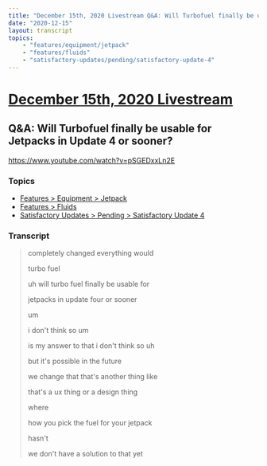 ```yaml
---
title: "December 15th, 2020 Livestream Q&A: Will Turbofuel finally be usable for Jetpacks in Update 4 or sooner?"
date: "2020-12-15"
layout: transcript
topics:
    - "features/equipment/jetpack"
    - "features/fluids"
    - "satisfactory-updates/pending/satisfactory-update-4"
---
```

# [December 15th, 2020 Livestream](../2020-12-15.md)
## Q&A: Will Turbofuel finally be usable for Jetpacks in Update 4 or sooner?
https://www.youtube.com/watch?v=pSGEDxxLn2E

### Topics
* [Features > Equipment > Jetpack](../topics/features/equipment/jetpack.md)
* [Features > Fluids](../topics/features/fluids.md)
* [Satisfactory Updates > Pending > Satisfactory Update 4](../topics/satisfactory-updates/pending/satisfactory-update-4.md)

### Transcript

> completely changed everything would
>
> turbo fuel
>
> uh will turbo fuel finally be usable for
>
> jetpacks in update four or sooner
>
> um
>
> i don't think so um
>
> is my answer to that i don't think so uh
>
> but it's possible in the future
>
> we change that that's another thing like
>
> that's a ux thing or a design thing
>
> where
>
> how you pick the fuel for your jetpack
>
> hasn't
>
> we don't have a solution to that yet
